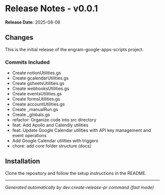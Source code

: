 # Release Notes - v0.0.1

**Release Date:** 2025-08-08

## Changes

This is the initial release of the engram-google-apps-scripts project.

### Commits Included

- Create notionUtilities.gs
- Create gcalendarUtilities.gs
- Create gsheetsUtilities.gs
- Create webhooksUtilities.gs
- Create eventsUtilities.gs
- Create formsUtilities.gs
- Create accountUtilities.gs
- Create _manualRun.gs
- Create _globals.gs
- refactor: Organize code into src directory
- feat: Add Apollo and Calendly utilities
- feat: Update Google Calendar utilities with API key management and event operations
- Add Google Calendar utilities with triggers
- chore: add core folder structure (docs)

## Installation

Clone the repository and follow the setup instructions in the README.

---
*Generated automatically by dev:create-release-pr command (fast mode)*